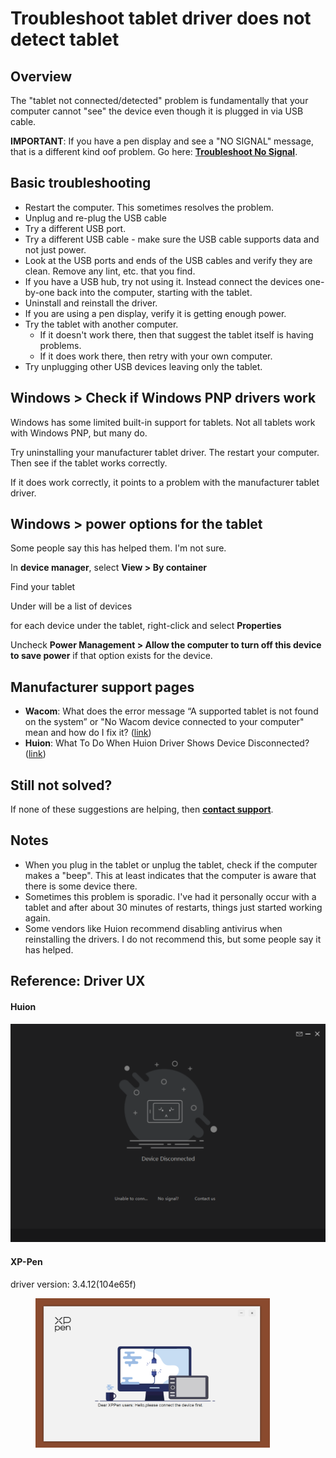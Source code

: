 # Troubleshoot tablet driver does not detect tablet

## Overview

The "tablet not connected/detected" problem is fundamentally that your computer cannot "see" the device even though it is plugged in via USB cable.

**IMPORTANT**: If you have a pen display and see a "NO SIGNAL" message, that is a different kind oof problem. Go here: [**Troubleshoot No Signal**](troubleshoot-no-signal.md).&#x20;

## Basic troubleshooting&#x20;

* Restart the computer. This sometimes resolves the problem.
* Unplug and re-plug the USB cable
* Try a different USB port.
* Try a different USB cable - make sure the USB cable supports data and not just power.
* Look at the USB ports and ends of the USB cables and verify they are clean. Remove any lint, etc. that you find.
* If you have a USB hub, try not using it. Instead connect the devices one-by-one back into the computer, starting with the tablet.
* Uninstall and reinstall the driver.
* If you are using a pen display, verify it is getting enough power.
* Try the tablet with another computer.
  * If it doesn't work there, then that suggest the tablet itself is having problems.
  * If it does work there, then retry with your own computer.&#x20;
* Try unplugging other USB devices leaving only the tablet.&#x20;

## Windows > Check if Windows PNP drivers work

Windows has some limited built-in support for tablets. Not all tablets work with Windows PNP, but many do.

Try uninstalling your manufacturer tablet driver. The restart your computer. Then see if the tablet works correctly.

If it does work correctly, it points to a problem with the manufacturer tablet driver.

## Windows > power options for the tablet

Some people say this has helped them. I'm not sure.&#x20;

In **device manager**, select **View > By container**

Find your tablet

Under will be a list of devices

for each device under the tablet, right-click and select **Properties**

Uncheck **Power Management > Allow the computer to turn off this device to save power** if that option exists for the device.

## Manufacturer support pages

* **Wacom**: What does the error message “A supported tablet is not found on the system” or "No Wacom device connected to your computer" mean and how do I fix it? ([link](https://support.wacom.com/hc/en-us/articles/1500006339862))
* **Huion**: What To Do When Huion Driver Shows Device Disconnected?  ([link](https://support.huion.com/en/support/solutions/articles/44001163422-what-to-do-when-huion-driver-shows-device-disconnected-))

## Still not solved?

If none of these suggestions are helping, then [**contact support**](../guides/general/contacting-support.md).

## Notes

* When you plug in the tablet or unplug the tablet, check if the computer makes a "beep". This at least indicates that the computer is aware that there is some device there.
* Sometimes this problem is sporadic. I've had it personally occur with a tablet and after about 30 minutes of restarts, things just started working again.
* Some vendors like Huion recommend disabling antivirus when reinstalling the drivers. I do not recommend this, but some people say it has helped.

## Reference: Driver UX

#### Huion

#### ![](<../.gitbook/assets/Huion device disconnected.png>)

#### XP-Pen

driver version: 3.4.12(104e65f)&#x20;

<div align="left">

<figure><img src="../.gitbook/assets/image (2) (1).png" alt="" width="375"><figcaption></figcaption></figure>

</div>



